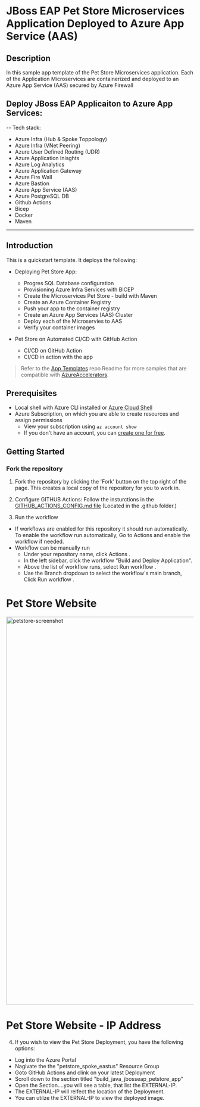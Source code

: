 # JBoss EAP Pet Store Microservices Application Deployed to Azure App Service (AAS)
## Description 
In this sample app template of the Pet Store Microservices application. Each of the Application Microservices are containerized and deployed to an Azure App Service (AAS) secured by Azure Firewall

## Deploy JBoss EAP Applicaiton to Azure App Services:

--
Tech stack:

- Azure Infra (Hub & Spoke Toppology)
- Azure Infra (VNet Peering)
- Azure User Defined Routing (UDR)
- Azure Application Inisghts
- Azure Log Analytics
- Azure Application Gateway
- Azure Fire Wall
- Azure Bastion
- Azure App Service (AAS)
- Azure PostgreSQL DB
- Github Actions
- Bicep
- Docker
- Maven

---

## Introduction

This is a quickstart template. It deploys the following:

* Deploying Pet Store App:
  * Progres SQL Database configuration
  * Provisioning Azure Infra Services with BICEP
  * Create the Microservices Pet Store - build with Maven
  * Create an Azure Container Registry
  * Push your app to the container registry
  * Create an Azure App Services (AAS) Cluster
  * Deploy each of the Microservies to AAS
  * Verify your container images

* Pet Store on Automated CI/CD with GitHub Action  
  * CI/CD on GitHub Action
  * CI/CD in action with the app

> Refer to the [App Templates](https://github.com/microsoft/App-Templates) repo Readme for more samples that are compatible with [AzureAccelerators](https://github.com/Azure/azure-dev/).

## Prerequisites
- Local shell with Azure CLI installed or [Azure Cloud Shell](https://ms.portal.azure.com/#cloudshell/)
- Azure Subscription, on which you are able to create resources and assign permissions
  - View your subscription using ```az account show``` 
  -  If you don't have an account, you can [create one for free](https://azure.microsoft.com/free).  

## Getting Started
### Fork the repository

1.  Fork the repository by clicking the 'Fork' button on the top right of the page.
This creates a local copy of the repository for you to work in. 

2.  Configure GITHUB Actions:  Follow the insturctions in the [GITHUB_ACTIONS_CONFIG.md file](https://github.com/Azure-Samples/app-templates-springboot-app-on-ARO/blob/main/.github/GITHUB_ACTIONS_CONFIG.md) (Located in the .github folder.)

3.  Run the workflow 
   * If workflows are enabled for this repository it should run automatically. To enable the workflow run automatically, Go to Actions and enable the workflow if needed.
   * Workflow can be manually run 
     + Under your repository name, click Actions .
     + In the left sidebar, click the workflow "Build and Deploy Application".
     + Above the list of workflow runs, select Run workflow .
     + Use the Branch dropdown to select the workflow's main branch, Click Run workflow .
  

# Pet Store Website

<img width="1042" alt="petstore-screenshot" src="https://github.com/MikeTB-Microsoft/App_Template_JBoss_EAP_on_AppService/blob/main/src/jbossappser-construction/images/petstore02.png">


# Pet Store Website - IP Address 

4. If you wish to view the Pet Store Deployment, you have the following options:

- Log into the Azure Portal
- Nagivate the the "petstore_spoke_eastus" Resource Group
- Goto GitHub Actions and clink on your latest Deployment
- Scroll down to the section titled "build_java_jbosseap_petstore_app"
- Open the Section....you will see a table, that list the EXTERNAL-IP.
- The EXTERNAL-IP will relfect the location of the Deployment.  
- You can utilze the EXTERNAL-IP to view the deployed image. 
